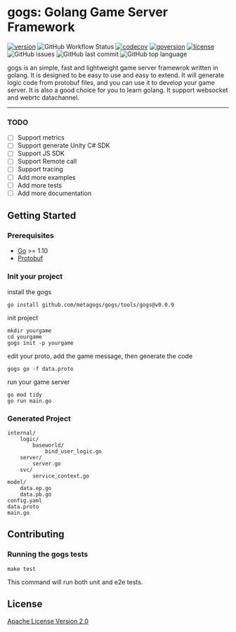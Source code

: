 # gogs: Golang Game Server Framework

[![version](https://img.shields.io/github/v/tag/metagogs/gogs?label=version)](https://github.com/metagogs/gogs)
![GitHub Workflow Status](https://img.shields.io/github/workflow/status/metagogs/gogs/Go)
[![codecov](https://codecov.io/gh/metagogs/gogs/branch/main/graph/badge.svg?token=CLNQZ26H6X)](https://codecov.io/gh/metagogs/gogs)
[![goversion](https://img.shields.io/github/go-mod/go-version/metagogs/gogs)](https://github.com/metagogs/gogs)
[![license](https://img.shields.io/github/license/metagogs/gogs)](https://github.com/metagogs/gogs)
![GitHub issues](https://img.shields.io/github/issues/metagogs/gogs)
![GitHub last commit](https://img.shields.io/github/last-commit/metagogs/gogs)
![GitHub top language](https://img.shields.io/github/languages/top/metagogs/gogs)

gogs is an simple, fast and lightweight game server framewrok written in golang. It is designed to be easy to use and easy to extend. It will generate logic code from protobuf files, and you can use it to develop your game server. It is also a good choice for you to learn golang. It support websocket and webrtc datachannel.

---

### TODO
- [ ] Support metrics
- [ ] Support generate Unity C# SDK
- [ ] Support JS SDK
- [ ] Support Remote call
- [ ] Support tracing
- [ ] Add more examples
- [ ] Add more tests
- [ ] Add more documentation

## Getting Started
### Prerequisites
* [Go](https://golang.org/) >= 1.10
* [Protobuf](https://developers.google.com/protocol-buffers)
### Init your project
install the gogs
```
go install github.com/metagogs/gogs/tools/gogs@v0.0.9
```
init project
```
mkdir yourgame
cd yourgame
gogs init -p yourgame
```
edit your proto, add the game message, then generate the code
```
gogs go -f data.proto
```
run your game server
```
go mod tidy
go run main.go
```
### Generated Project
```
internal/
    logic/
        baseworld/
            bind_user_logic.go
    server/
        server.go
    svc/
        service_context.go
model/
    data.ep.go
    data.pb.go
config.yaml     
data.proto      
main.go
```
## Contributing
### Running the gogs tests
```
make test
```
This command will run both unit and e2e tests.
## License
[Apache License Version 2.0](./LICENSE)

